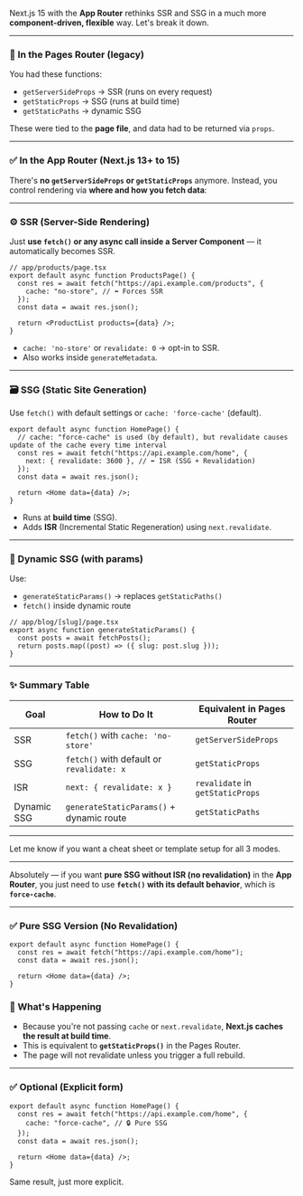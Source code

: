 Next.js 15 with the **App Router** rethinks SSR and SSG in a much more **component-driven, flexible** way. Let's break it down.

---

### 🔄 In the Pages Router (legacy)

You had these functions:
- `getServerSideProps` → SSR (runs on every request)
- `getStaticProps` → SSG (runs at build time)
- `getStaticPaths` → dynamic SSG

These were tied to the **page file**, and data had to be returned via `props`.

---

### ✅ In the App Router (Next.js 13+ to 15)

There's **no `getServerSideProps` or `getStaticProps`** anymore. Instead, you control rendering via **where and how you fetch data**:

---

### ⚙️ SSR (Server-Side Rendering)

Just **use `fetch()` or any async call inside a Server Component** — it automatically becomes SSR.

```tsx
// app/products/page.tsx
export default async function ProductsPage() {
  const res = await fetch("https://api.example.com/products", {
    cache: "no-store", // ⬅️ Forces SSR
  });
  const data = await res.json();

  return <ProductList products={data} />;
}
```

- `cache: 'no-store'` or `revalidate: 0` → opt-in to SSR.
- Also works inside `generateMetadata`.

---

### 🗃️ SSG (Static Site Generation)

Use `fetch()` with default settings or `cache: 'force-cache'` (default).

```tsx
export default async function HomePage() {
  // cache: "force-cache" is used (by default), but revalidate causes update of the cache every time interval
  const res = await fetch("https://api.example.com/home", {
    next: { revalidate: 3600 }, // ⬅️ ISR (SSG + Revalidation)
  });
  const data = await res.json();

  return <Home data={data} />;
}
```

- Runs at **build time** (SSG).
- Adds **ISR** (Incremental Static Regeneration) using `next.revalidate`.

---

### 🔄 Dynamic SSG (with params)

Use:

- `generateStaticParams()` → replaces `getStaticPaths()`
- `fetch()` inside dynamic route

```tsx
// app/blog/[slug]/page.tsx
export async function generateStaticParams() {
  const posts = await fetchPosts();
  return posts.map((post) => ({ slug: post.slug }));
}
```

---

### ✨ Summary Table

| Goal        | How to Do It                                    | Equivalent in Pages Router |
|-------------|--------------------------------------------------|-----------------------------|
| SSR         | `fetch()` with `cache: 'no-store'`              | `getServerSideProps`       |
| SSG         | `fetch()` with default or `revalidate: x`       | `getStaticProps`           |
| ISR         | `next: { revalidate: x }`                       | `revalidate` in `getStaticProps` |
| Dynamic SSG | `generateStaticParams()` + dynamic route        | `getStaticPaths`           |

---

Let me know if you want a cheat sheet or template setup for all 3 modes.

---


Absolutely — if you want **pure SSG without ISR (no revalidation)** in the **App Router**, you just need to use **`fetch()` with its default behavior**, which is **`force-cache`**.

---

### ✅ Pure SSG Version (No Revalidation)

```tsx
export default async function HomePage() {
  const res = await fetch("https://api.example.com/home");
  const data = await res.json();

  return <Home data={data} />;
}
```

### 🧠 What's Happening

- Because you're not passing `cache` or `next.revalidate`, **Next.js caches the result at build time**.
- This is equivalent to **`getStaticProps()`** in the Pages Router.
- The page will not revalidate unless you trigger a full rebuild.

---

### ✅ Optional (Explicit form)

```tsx
export default async function HomePage() {
  const res = await fetch("https://api.example.com/home", {
    cache: "force-cache", // 🔒 Pure SSG
  });
  const data = await res.json();

  return <Home data={data} />;
}
```

Same result, just more explicit.

